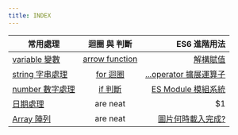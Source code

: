 ```yaml
---
title: INDEX
---
```


| 常用處理                       |             迴圈 與 判斷             |                            ES6 進階用法 |
| ------------------------------ | :----------------------------------: | --------------------------------------: |
| [variable 變數](./variable.md) | [arrow function](./arrowFunction.md) |          [解構賦值](./destructuring.md) |
| [string 字串處理](./string.md) |         [for 迴圈](./for.md)         | [...operator 擴展運算子](./operator.md) |
| [number 數字處理](./number.md) |          [if 判斷](./if.md)          |    [ES Module 模組系統](./es6module.md) |
| [日期處理](./date.md)          |               are neat               |                                     \$1 |
| [Array 陣列](./array.md)       |               are neat               |    [圖片何時載入完成?](./imgLoading.md) |
